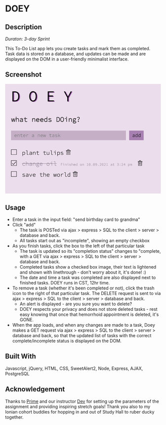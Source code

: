 # DOEY


## Description

*Duraton: 3-day Sprint*

This To-Do List app lets you create tasks and mark them as completed. Task data is stored on a database, and updates can be made and are displayed on the DOM in a user-friendly minimalist interface. 


## Screenshot    
![Screenshot](doeyScreenshot.png)


## Usage

* Enter a task in the input field: "send birthday card to grandma"
* Click "add"
  * The task is POSTed via ajax > express > SQL to the client > server > database and back. 
  * All tasks start out as "incomplete", showing an empty checkbox
* As you finish tasks, click the box to the left of that particular task
  * The task is updated so its "completion status" changes to "complete, with a GET via ajax > express > SQL to the client > server > database and back.
  * Completed tasks show a checked box image, their text is lightened and shown with linethrough - don't worry about it, it's done! :)
  * The date and time a task was completed are also displayed next to finished tasks. DOEY runs in CST, 12hr time. 
* To remove a task (whether it's been completed or not), click the trash icon to the right of that particular task. The DELETE request is sent to via ajax > express > SQL to the client > server > database and back. 
  * An alert is displayed - are you sure you want to delete? 
  * DOEY respects your privacy and does not store deleted tasks - rest easy knowing that once that hemorrhoid appointment is deleted, it's GONE.
* When the app loads, and when any changes are made to a task, Doey makes a GET request via ajax > express > SQL to the client > server > database and back, so that the updated list of tasks with the correct complete/incomplete status is displayed on the DOM.

## Built With

Javascript, jQuery, HTML, CSS, SweetAlert2, Node, Express, AJAX, PostgreSQL


## Acknowledgement 

Thanks to [Prime](https://github.com/PrimeAcademy/ "Prime") and our instructor [Dev](https://github.com/devjanaprime/ "Dev") for setting up the parameters of the assignment and providing inspiring stretch goals! Thank you also to my Ionian cohort buddies for hopping in and out of Study Hall to ruber ducky together.



